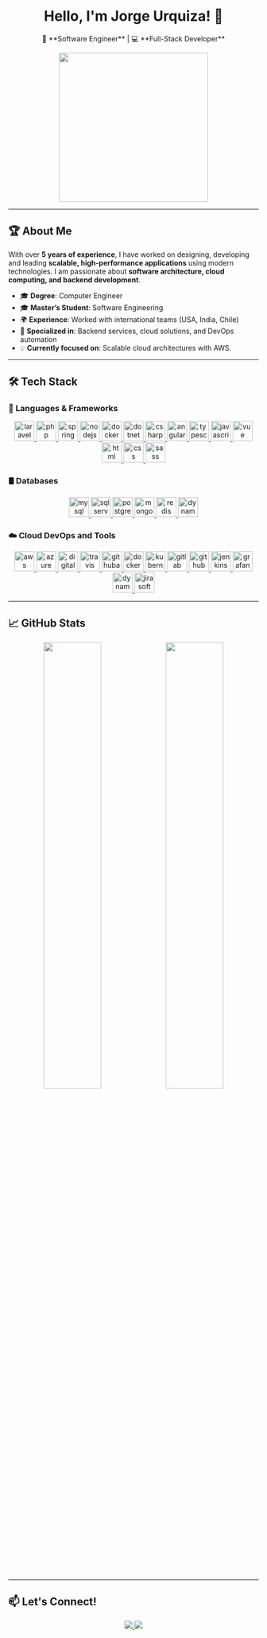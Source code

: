 <h1 align="center">Hello, I'm Jorge Urquiza! 👋</h1>

<p align="center">
🚀 **Software Engineer** | 💻 **Full-Stack Developer**</p>

<p align="center">
  <img src="https://media3.giphy.com/media/v1.Y2lkPTc5MGI3NjExcjN3ZjQ0YmswYW9rOWJtOW9jaHh4ZnZraTZpZXc2YzMyZ3M2emwzaSZlcD12MV9pbnRlcm5hbF9naWZfYnlfaWQmY3Q9Zw/QDjpIL6oNCVZ4qzGs7/giphy.gif" width="300px">
</p>

---

## 🏆 **About Me**

With over **5 years of experience**, I have worked on designing, developing and leading **scalable, high-performance applications** using modern technologies. I am passionate about **software architecture, cloud computing, and backend development**.

- 🎓 **Degree**: Computer Engineer
- 🎓 **Master’s Student**: Software Engineering
- 🌍 **Experience**: Worked with international teams (USA, India, Chile)
- 🚀 **Specialized in**: Backend services, cloud solutions, and DevOps automation
- 💡 **Currently focused on**: Scalable cloud architectures with AWS.

---

## 🛠 **Tech Stack**

### **🚀 Languages & Frameworks**

<p align="center">
  <a href="https://laravel.com/" target="_blank" rel="noreferrer">
    <img src="https://cdn.jsdelivr.net/gh/devicons/devicon@latest/icons/laravel/laravel-original.svg" 
      alt="laravel" width="40" height="40"/> 
  </a>
  <a href="https://www.php.net/" target="_blank" rel="noreferrer">
    <img src="https://cdn.jsdelivr.net/gh/devicons/devicon@latest/icons/php/php-original.svg" alt="php" width="40" height="40"/>
  </a>
  <a href="https://spring.io/projects/spring-boot" target="_blank" rel="noreferrer">
    <img  src="https://cdn.jsdelivr.net/gh/devicons/devicon@latest/icons/spring/spring-original.svg" 
      alt="spring" width="40" height="40"/>
  </a>
  <a href="https://www.java.com/es/" target="_blank" rel="noreferrer">
    <img src="https://cdn.jsdelivr.net/gh/devicons/devicon@latest/icons/java/java-original-wordmark.svg"          alt="nodejs" width="40" height="40"/>
  </a>
  <a href="https://nodejs.org/en" target="_blank" rel="noreferrer">
    <img src="https://cdn.jsdelivr.net/gh/devicons/devicon@latest/icons/nodejs/nodejs-original-wordmark.svg" alt="docker" width="40" height="40"/>
  </a>
  <a href="https://dotnet.microsoft.com/" target="_blank" rel="noreferrer">
    <img src="https://cdn.jsdelivr.net/gh/devicons/devicon@latest/icons/dotnetcore/dotnetcore-original.svg"   alt="dotnet" width="40" height="40"/>
  </a>
  <a href="https://dotnet.microsoft.com/es-es/languages/csharp" target="_blank" rel="noreferrer">
    <img src="https://cdn.jsdelivr.net/gh/devicons/devicon@latest/icons/csharp/csharp-original.svg" 
      alt="csharp" width="40" height="40"/>
  </a>
  <a href="https://angular.dev/" target="_blank" rel="noreferrer">
    <img src="https://cdn.jsdelivr.net/gh/devicons/devicon@latest/icons/angular/angular-original.svg"   alt="angular" width="40" height="40"/>
  </a>
  <a href="https://www.typescriptlang.org/" target="_blank" rel="noreferrer">
    <img src="https://cdn.jsdelivr.net/gh/devicons/devicon@latest/icons/typescript/typescript-original.svg"  alt="typescript" width="40" height="40"/>
  </a>
  <a href="https://developer.mozilla.org/es/docs/Web/JavaScript" target="_blank" rel="noreferrer">
    <img src="https://cdn.jsdelivr.net/gh/devicons/devicon@latest/icons/javascript/javascript-original.svg" alt="javascript" width="40" height="40"/>
  </a>
 <a href="https://vuejs.org/" target="_blank" rel="noreferrer">
    <img src="https://cdn.jsdelivr.net/gh/devicons/devicon@latest/icons/vuejs/vuejs-original-wordmark.svg" alt="vue" width="40" height="40"/>
  </a>
  <a href="https://developer.mozilla.org/es/docs/Web/HTML" target="_blank" rel="noreferrer">
    <img src="https://cdn.jsdelivr.net/gh/devicons/devicon@latest/icons/html5/html5-plain-wordmark.svg" 
      alt="html" width="40" height="40"/>
  </a>       
  <a href="https://developer.mozilla.org/es/docs/Web/CSS" target="_blank" rel="noreferrer">
    <img src="https://cdn.jsdelivr.net/gh/devicons/devicon@latest/icons/css3/css3-original.svg"
      alt="css" width="40" height="40"/>
  </a>   
  <a href="https://sass-lang.com/" target="_blank" rel="noreferrer">
    <img src="https://cdn.jsdelivr.net/gh/devicons/devicon@latest/icons/sass/sass-original.svg"
      alt="sass" width="40" height="40"/>
  </a>

</p>

### **🛢 Databases**

<p align="center">
   <a href="https://www.mysql.com/" target="_blank" rel="noreferrer">
    <img src="https://cdn.jsdelivr.net/gh/devicons/devicon@latest/icons/mysql/mysql-original-wordmark.svg"
      alt="mysql" width="40" height="40"/>
  </a>
  <a href="https://www.microsoft.com/es-es/sql-server" target="_blank" rel="noreferrer">
    <img src="https://cdn.jsdelivr.net/gh/devicons/devicon@latest/icons/microsoftsqlserver/microsoftsqlserver-original-wordmark.svg" 
      alt="sqlserver" width="40" height="40"/>
  </a>
  <a href="https://www.postgresql.org/" target="_blank" rel="noreferrer">
    <img src="https://cdn.jsdelivr.net/gh/devicons/devicon@latest/icons/postgresql/postgresql-original-wordmark.svg"  
      alt="postgresql" width="40" height="40"/>
  </a>
   <a href="https://www.mongodb.com/" target="_blank" rel="noreferrer">
    <img src="https://cdn.jsdelivr.net/gh/devicons/devicon@latest/icons/mongodb/mongodb-original-wordmark.svg"
      alt="mongodb" width="40" height="40"/>
  </a>
   <a href="https://redis.io/es/" target="_blank" rel="noreferrer">
    <img src="https://cdn.jsdelivr.net/gh/devicons/devicon@latest/icons/redis/redis-original-wordmark.svg"
      alt="redis" width="40" height="40"/>
  </a>
  <a href="https://aws.amazon.com/es/dynamodb/" target="_blank" rel="noreferrer">
    <img src="https://cdn.jsdelivr.net/gh/devicons/devicon@latest/icons/dynamodb/dynamodb-original.svg"
      alt="dynamodb" width="40" height="40"/>
  </a>
</p>

### **☁️ Cloud DevOps and Tools**

<p align="center">
   <a href="https://aws.amazon.com/es/" target="_blank" rel="noreferrer">
    <img src="https://cdn.jsdelivr.net/gh/devicons/devicon@latest/icons/amazonwebservices/amazonwebservices-original-wordmark.svg"
      alt="aws" width="40" height="40"/>
  </a>
  <a href="https://azure.microsoft.com/" target="_blank" rel="noreferrer">
    <img src="https://cdn.jsdelivr.net/gh/devicons/devicon@latest/icons/azure/azure-original-wordmark.svg"
      alt="azure" width="40" height="40"/>
  </a>
   <a href="https://www.digitalocean.com/" target="_blank" rel="noreferrer">
    <img src="https://cdn.jsdelivr.net/gh/devicons/devicon@latest/icons/digitalocean/digitalocean-original-wordmark.svg"
      alt="digitalocean" width="40" height="40"/>
  </a>
   <a href="https://www.travis-ci.com/" target="_blank" rel="noreferrer">
    <img src="https://cdn.jsdelivr.net/gh/devicons/devicon@latest/icons/travis/travis-original-wordmark.svg"
      alt="travis" width="40" height="40"/>
  </a>
  <a href="https://github.com/features/actions" target="_blank" rel="noreferrer">
    <img src="https://cdn.jsdelivr.net/gh/devicons/devicon@latest/icons/githubactions/githubactions-plain.svg"
      alt="githubactions" width="40" height="40"/>
  </a>
   <a href="https://www.docker.com/" target="_blank" rel="noreferrer">
    <img src="https://cdn.jsdelivr.net/gh/devicons/devicon@latest/icons/docker/docker-plain-wordmark.svg"
      alt="docker" width="40" height="40"/>
  </a>
  <a href="https://kubernetes.io/" target="_blank" rel="noreferrer">
    <img src="https://cdn.jsdelivr.net/gh/devicons/devicon@latest/icons/kubernetes/kubernetes-plain-wordmark.svg"
      alt="kubernetes" width="40" height="40"/>
  </a>
  <a href="https://about.gitlab.com/" target="_blank" rel="noreferrer">
    <img src="https://cdn.jsdelivr.net/gh/devicons/devicon@latest/icons/gitlab/gitlab-plain-wordmark.svg"
      alt="gitlab" width="40" height="40"/>
  </a>
 <a href="https://github.com/" target="_blank" rel="noreferrer">
    <img src="https://cdn.jsdelivr.net/gh/devicons/devicon@latest/icons/github/github-original-wordmark.svg"
      alt="github" width="40" height="40"/>
  </a>
  <a href="https://www.jenkins.io/" target="_blank" rel="noreferrer">
    <img src="https://cdn.jsdelivr.net/gh/devicons/devicon@latest/icons/jenkins/jenkins-original.svg"
      alt="jenkins" width="40" height="40"/>
  </a>
  <a href="https://grafana.com/" target="_blank" rel="noreferrer">
    <img  src="https://cdn.jsdelivr.net/gh/devicons/devicon@latest/icons/grafana/grafana-plain-wordmark.svg"
      alt="grafana" width="40" height="40"/>
  </a>
  <a href="https://prometheus.io/" target="_blank" rel="noreferrer">
    <img src="https://cdn.jsdelivr.net/gh/devicons/devicon@latest/icons/prometheus/prometheus-plain-wordmark.svg" 
      alt="dynamo" width="40" height="40"/>
  </a>
  <a href="https://www.atlassian.com/es/software/jira" target="_blank" rel="noreferrer">
    <img src="https://cdn.jsdelivr.net/gh/devicons/devicon@latest/icons/jira/jira-original-wordmark.svg"
      alt="jirasoftware" width="40" height="40"/>
  </a>

---

## 📈 **GitHub Stats**

<p align="center">
  <img width="48%" src="https://github-readme-stats.vercel.app/api?username=jorgeurquiza&show_icons=true&theme=radical" />
  <img width="48%" src="https://github-readme-streak-stats.herokuapp.com/?user=jorgeurquiza&theme=radical" />
</p>

---

## 📫 **Let's Connect!**

<p align="center">
  <a href="https://www.linkedin.com/in/jorge-luis-urquiza-contreras/"  target="_blank">
    <img src="https://img.shields.io/badge/LinkedIn-0A66C2?style=for-the-badge&logo=linkedin&logoColor=white">
  </a>
  <a href="mailto:jorgestudio2017@gmail.com">
    <img src="https://img.shields.io/badge/Email-D14836?style=for-the-badge&logo=gmail&logoColor=white">
  </a>
</p>
